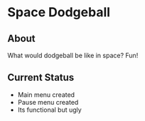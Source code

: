 # Space Dodgeball
## About
What would dodgeball be like in space? Fun!

## Current Status
- Main menu created
- Pause menu created
- Its functional but ugly
